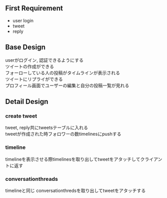 ## First Requirement
* user login
* tweet
* reply

## Base Design
userがログイン, 認証できるようにする \
ツイートの作成ができる \
フォーローしている人の投稿がタイムラインが表示される \
ツイートにリプライができる \
プロフィール画面でユーザーの編集と自分の投稿一覧が見れる

## Detail Design

### create tweet
tweet, reply共にtweetsテーブルに入れる \
tweetが作成された時フォロワーの数timelinesにpushする

### timeline
timelineを表示させる際timelinesを取り出してtweetをアタッチしてクライアントに返す

### conversationthreads
timelineと同じ
conversationthredsを取り出してtweetをアタッチする

